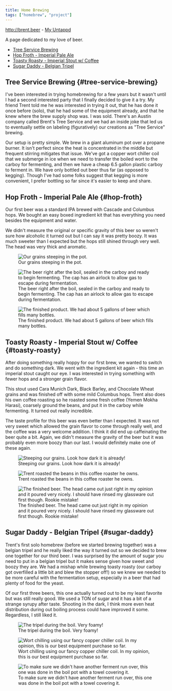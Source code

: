 ```yaml
---
title: Home Brewing
tags: ["homebrew", "project"]
---
```


<div class="text-center">
<a href="http://brent.beer">http://brent.beer</a> - <a href="https://untappd.com/user/Brentwalther">My Untappd</a>
</div>

A page dedicated to my love of beer.

- [Tree Service Brewing](#tree-service-brewing)
- [Hop Froth - Imperial Pale Ale](#hop-froth)
- [Toasty Roasty - Imperial Stout w/ Coffee](#toasty-roasty)
- [Sugar Daddy - Belgian Tripel](#sugar-daddy)

## Tree Service Brewing {#tree-service-brewing}

I've been interested in trying homebrewing for a few years but it wasn't until
I had a second interested party that I finally decided to give it a try. My
friend Trent told me he was interested in trying it out, that he has done it
once before (solo), that he had some of the equipment already, and that he
knew where the brew supply shop was. I was sold. There's an Austin company
called Brent's Tree Service and we had an inside joke that led us to eventually
settle on labeling (figuratively) our creations as "Tree Service" brewing.

Our setup is pretty simple. We brew in a giant aluminum pot over a propane
burner. It isn't perfect since the heat is concentrated in the middle but
frequent stirring mitigates that issue. We've got a copper wort chiller coil
that we submerge in ice when we need to transfer the boiled wort to the
carboy for fermenting, and then we have a cheap 6.5 gallon plastic carboy to
ferment in. We have only bottled out beer thus far (as opposed to kegging).
Though I've had some folks suggest that kegging is more convenient, I prefer
bottling so far since it's easier to keep and share.

## Hop Froth - Imperial Pale Ale {#hop-froth}

Our first beer was a standard IPA brewed with Cascade and Columbus hops.
We bought an easy boxed ingredient kit that has everything you need besides the
equipment and water.

We didn't measure the original or specific gravity of this beer so weren't sure how alcoholic it turned out but I can say it was pretty boozy. It was much sweeter than I expected but the hops still shined through very well. The head was very thick and aromatic.

<figure>
  <img alt="Our grains steeping in the pot." src="/img/hop_froth_grain_steep.jpg" />
  <figcaption>Our grains steeping in the pot.</figcaption>
</figure>


<figure>
  <img alt="The beer right after the boil, sealed in the carboy and ready to begin fermenting. The cap has an airlock to allow gas to escape during fermentation." src="/img/hop_froth_fermentation.jpg" />
  <figcaption>The beer right after the boil, sealed in the carboy and ready to begin fermenting. The cap has an airlock to allow gas to escape during fermentation.</figcaption>
</figure>


<figure>
  <img alt="The finished product. We had about 5 gallons of beer which fills many bottles." src="/img/hop_froth_bottles.jpg" />
  <figcaption>The finished product. We had about 5 gallons of beer which fills many bottles.</figcaption>
</figure>

## Toasty Roasty - Imperial Stout w/ Coffee {#toasty-roasty}

After doing something really hoppy for our first brew, we wanted to switch and do something dark. We went with the ingredient kit again - this time an imperial stout caught our eye. I was interested in trying something with fewer hops and a stronger grain flavor.

This stout used Cara Munich Dark, Black Barley, and Chocolate Wheat grains and was finished off with some mild Columbus hops. Trent also does his own coffee roasting so he roasted some fresh coffee (Yemen Mokha Harasi), coarsely ground the beans, and put it in the carboy while fermenting. It turned out really incredible.

The taste profile for this beer was even better than I expected. It was not very sweet which allowed the grain flavor to come through really well, and the coffee was a very welcome addition. I think it did end up caffeinating the beer quite a bit. Again, we didn't measure the gravity of the beer but it was probably even more boozy than our last. I would definitely make one of these again.

<figure>
  <img alt="Steeping our grains. Look how dark it is already!" src="/img/toasty_roasty_grain_steep.jpg" />
  <figcaption>Steeping our grains. Look how dark it is already!</figcaption>
</figure>


<figure>
  <img alt="Trent roasted the beans in this coffee roaster he owns." src="/img/trent_coffee_roaster.jpg" />
  <figcaption>Trent roasted the beans in this coffee roaster he owns.</figcaption>
</figure>


<figure>
  <img alt="The finished beer. The head came out just right in my opinion and it poured very nicely. I should have rinsed my glassware out first though. Rookie mistake!" src="/img/toasty_roasty_glamour_shot.jpg" />
  <figcaption>The finished beer. The head came out just right in my opinion and it poured very nicely. I should have rinsed my glassware out first though. Rookie mistake!</figcaption>
</figure>

## Sugar Daddy - Belgian Tripel {#sugar-daddy}

Trent's first solo homebrew (before we started brewing together) was a belgian tripel and he really liked the way it turned out so we decided to brew one together for our third beer. I was surprised by the amount of sugar you need to put in a belgian tripel but it makes sense given how sweet and boozy they are. We had a mishap while brewing toasty roasty (our carboy got overfilled a little bit and blew the stopper off!) so we knew we needed to be more careful with the fermentation setup, especially in a beer that had plenty of food for the yeast.

Of our first three beers, this one actually turned out to be my least favorite but was still really good. We used a TON of sugar and it has a bit of a strange syrupy after taste. Shooting in the dark, I think more even heat distribution during out boiling process could have improved it some. Regardless, I still liked it.

<figure>
  <img alt="The tripel during the boil. Very foamy!" src="/img/sugar_daddy_boil.jpg" />
  <figcaption>The tripel during the boil. Very foamy!</figcaption>
</figure>


<figure>
  <img alt="Wort chilling using our fancy copper chiller coil. In my opinion, this is our best equipment purchase so far." src="/img/sugar_daddy_chill.jpg" />
  <figcaption>Wort chilling using our fancy copper chiller coil. In my opinion, this is our best equipment purchase so far.</figcaption>
</figure>


<figure>
  <img alt="To make sure we didn't have another ferment run over, this one was done in the boil pot with a towel covering it." src="/img/sugar_daddy_ferment.jpg" />
  <figcaption>To make sure we didn't have another ferment run over, this one was done in the boil pot with a towel covering it.</figcaption>
</figure>
